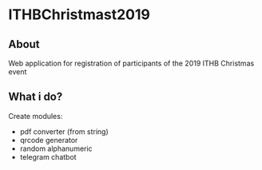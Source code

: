 # ITHBChristmast2019

## About
Web application for registration of participants of the 2019 ITHB Christmas event

## What i do?
Create modules:
- pdf converter (from string)
- qrcode generator
- random alphanumeric
- telegram chatbot
